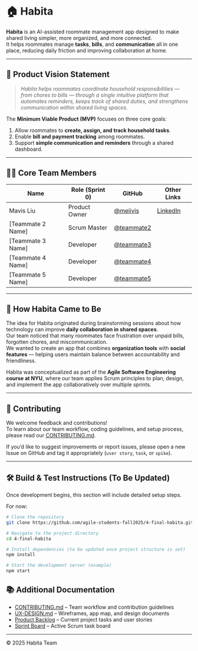 # 🏠 Habita

**Habita** is an AI-assisted roommate management app designed to make shared living simpler, more organized, and more connected.  
It helps roommates manage **tasks**, **bills**, and **communication** all in one place, reducing daily friction and improving collaboration at home.

---

## 🌟 Product Vision Statement

> *Habita helps roommates coordinate household responsibilities — from chores to bills — through a single intuitive platform that automates reminders, keeps track of shared duties, and strengthens communication within shared living spaces.*

The **Minimum Viable Product (MVP)** focuses on three core goals:
1. Allow roommates to **create, assign, and track household tasks**.
2. Enable **bill and payment tracking** among roommates.
3. Support **simple communication and reminders** through a shared dashboard.

---

## 👩‍💻 Core Team Members

| Name | Role (Sprint 0) | GitHub | Other Links |
|------|------------------|--------|--------------|
| Mavis Liu | Product Owner | [@meiivis](https://github.com/meiivis) | [LinkedIn](https://www.linkedin.com/in/mavisliuisme/) |
| [Teammate 2 Name] | Scrum Master | [@teammate2](https://github.com/teammate2) |  |
| [Teammate 3 Name] | Developer | [@teammate3](https://github.com/teammate3) |  |
| [Teammate 4 Name] | Developer | [@teammate4](https://github.com/teammate4) |  |
| [Teammate 5 Name] | Developer | [@teammate5](https://github.com/teammate5) |  |

---

## 🧩 How Habita Came to Be

The idea for Habita originated during brainstorming sessions about how technology can improve **daily collaboration in shared spaces**.  
Our team noticed that many roommates face frustration over unpaid bills, forgotten chores, and miscommunication.  
We wanted to create an app that combines **organization tools** with **social features** — helping users maintain balance between accountability and friendliness.

Habita was conceptualized as part of the **Agile Software Engineering course at NYU**, where our team applies Scrum principles to plan, design, and implement the app collaboratively over multiple sprints.

---

## 🤝 Contributing

We welcome feedback and contributions!  
To learn about our team workflow, coding guidelines, and setup process, please read our [CONTRIBUTING.md](./CONTRIBUTING.md).

If you’d like to suggest improvements or report issues, please open a new Issue on GitHub and tag it appropriately (`user story`, `task`, or `spike`).

---

## 🛠️ Build & Test Instructions (To Be Updated)

Once development begins, this section will include detailed setup steps.

For now:
```bash
# Clone the repository
git clone https://github.com/agile-students-fall2025/4-final-habita.git

# Navigate to the project directory
cd 4-final-habita

# Install dependencies (to be updated once project structure is set)
npm install

# Start the development server (example)
npm start
```


## 📚 Additional Documentation

- [CONTRIBUTING.md](./CONTRIBUTING.md) – Team workflow and contribution guidelines  
- [UX-DESIGN.md](./UX-DESIGN.md) – Wireframes, app map, and design documents  
- [Product Backlog](https://github.com/agile-students-fall2025/4-final-habita/issues) – Current project tasks and user stories  
- [Sprint Board](https://github.com/orgs/agile-students-fall2025/projects) – Active Scrum task board



---

© 2025 Habita Team 



